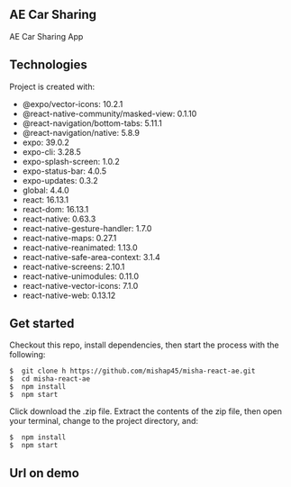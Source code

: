 ## AE Car Sharing
AE Car Sharing App

## Technologies
Project is created with:
* @expo/vector-icons: 10.2.1
* @react-native-community/masked-view: 0.1.10
* @react-navigation/bottom-tabs: 5.11.1
* @react-navigation/native: 5.8.9
* expo: 39.0.2
* expo-cli: 3.28.5
* expo-splash-screen: 1.0.2
* expo-status-bar: 4.0.5
* expo-updates: 0.3.2
* global: 4.4.0
* react: 16.13.1
* react-dom: 16.13.1
* react-native: 0.63.3
* react-native-gesture-handler: 1.7.0
* react-native-maps: 0.27.1
* react-native-reanimated: 1.13.0
* react-native-safe-area-context: 3.1.4
* react-native-screens: 2.10.1
* react-native-unimodules: 0.11.0
* react-native-vector-icons: 7.1.0
* react-native-web: 0.13.12

## Get started
Checkout this repo, install dependencies, then start the process with the following:

```
$  git clone h https://github.com/mishap45/misha-react-ae.git
$  cd misha-react-ae
$  npm install
$  npm start
```

Click download the .zip file. Extract the contents of the zip file, then open your terminal, change to the project directory, and:
```
$  npm install
$  npm start
```

## Url on demo
